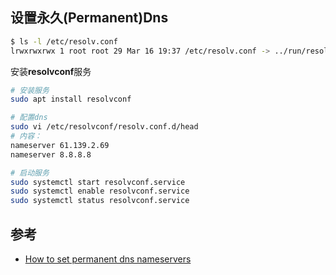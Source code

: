 ## 设置永久(Permanent)Dns

```bash
$ ls -l /etc/resolv.conf
lrwxrwxrwx 1 root root 29 Mar 16 19:37 /etc/resolv.conf -> ../run/resolvconf/resolv.conf
```

安装**resolvconf**服务
```bash
# 安装服务
sudo apt install resolvconf

# 配置dns
sudo vi /etc/resolvconf/resolv.conf.d/head
# 内容：
nameserver 61.139.2.69
nameserver 8.8.8.8

# 启动服务
sudo systemctl start resolvconf.service
sudo systemctl enable resolvconf.service
sudo systemctl status resolvconf.service
```


## 参考

- [How to set permanent dns nameservers](https://www.tecmint.com/set-permanent-dns-nameservers-in-ubuntu-debian/)
